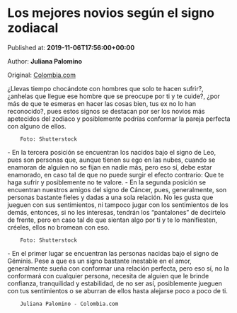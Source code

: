 
# Los mejores novios según el signo zodiacal

Published at: **2019-11-06T17:56:00+00:00**

Author: **Juliana Palomino**

Original: [Colombia.com](https://www.colombia.com/vida-y-estilo/esoterismo/los-mejores-novios-segun-el-signo-zodiacal-246683)

¿Llevas tiempo chocándote con hombres que solo te hacen sufrir?, ¿anhelas que llegue ese hombre que se preocupe por ti y te cuide?, ¿por más de que te esmeras en hacer las cosas bien, tus ex no lo han reconocido?, pues estos signos se destacan por ser los novios más apetecidos del zodiaco y posiblemente podrías conformar la pareja perfecta con alguno de ellos.

        Foto: Shutterstock
      
- En la tercera posición se encuentran los nacidos bajo el signo de Leo, pues son personas que, aunque tienen su ego en las nubes, cuando se enamoran de alguien no se fijan en nadie más, pero eso sí, debe estar enamorado, en caso tal de que no puede surgir el efecto contrario: Que te haga sufrir y posiblemente no te valore.
- En la segunda posición se encuentran nuestros amigos del signo de Cáncer, pues, generalmente, son personas bastante fieles y dadas a una sola relación. No les gusta que jueguen con sus sentimientos, ni tampoco jugar con los sentimientos de los demás, entonces, si no les interesas, tendrán los “pantalones” de decírtelo de frente, pero en caso tal de que sientan algo por ti y te lo manifiesten, créeles, ellos no bromean con eso.

        Foto: Shutterstock
      
- En el primer lugar se encuentran las personas nacidas bajo el signo de Géminis. Pese a que es un signo bastante inestable en el amor, generalmente sueña con conformar una relación perfecta, pero eso sí, no la conformará con cualquier persona, necesita de alguien que le brinde confianza, tranquilidad y estabilidad, de no ser así, posiblemente jueguen con tus sentimientos o se aburran de ellos hasta alejarse poco a poco de ti.

        Juliana Palomino - Colombia.com
      
